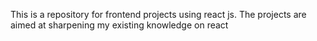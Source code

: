 This is a repository for frontend projects using react js. The projects are aimed at sharpening my existing knowledge on react
